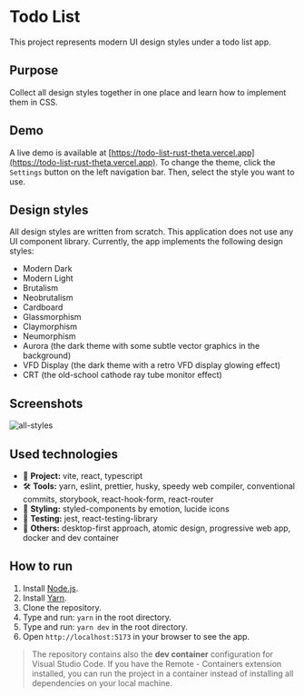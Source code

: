 # Todo List

This project represents modern UI design styles under a todo list app.

## Purpose

Collect all design styles together in one place and learn how to implement them in CSS.

## Demo

A live demo is available at [https://todo-list-rust-theta.vercel.app](https://todo-list-rust-theta.vercel.app).
To change the theme, click the `Settings` button on the left navigation bar. Then, select the style you want to use.

## Design styles

All design styles are written from scratch. This application does not use any UI component library. Currently, the app implements the following design styles:

- Modern Dark
- Modern Light
- Brutalism
- Neobrutalism
- Cardboard
- Glassmorphism
- Claymorphism
- Neumorphism
- Aurora (the dark theme with some subtle vector graphics in the background)
- VFD Display (the dark theme with a retro VFD display glowing effect)
- CRT (the old-school cathode ray tube monitor effect)

## Screenshots

![all-styles](https://github.com/wojciechmarek/todo-list/assets/27026036/412e9562-da0b-4e74-8561-2036df550935)

## Used technologies

- 🎁 **Project:** vite, react, typescript
- 🛠️ **Tools:** yarn, eslint, prettier, husky, speedy web compiler, conventional commits, storybook, react-hook-form, react-router
- 🎨 **Styling:** styled-components by emotion, lucide icons
- 🧪 **Testing:** jest, react-testing-library
- 💎 **Others:** desktop-first approach, atomic design, progressive web app, docker and dev container

## How to run

1. Install [Node.js](https://nodejs.org/en/download/).
2. Install [Yarn](https://classic.yarnpkg.com/en/docs/install/).
3. Clone the repository.
4. Type and run: `yarn` in the root directory.
5. Type and run: `yarn dev` in the root directory.
6. Open `http://localhost:5173` in your browser to see the app.

> The repository contains also the **dev container** configuration for Visual Studio Code. If you have the Remote - Containers extension installed, you can run the project in a container instead of installing all dependencies on your local machine.
